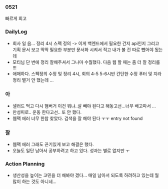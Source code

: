 ### 0521

빠르게 회고 

### DailyLog

- 회사 일 음... 정리 4시 
스펙 정의 -> 이게 백엔드에서 필요한 건지 
api인지 
그리고 기획 문서 보고 딱딱 필요한 부분만 문서화 시켜서 적고 내가 볼 건 따로 뺐어야 됬는데 
- 모티님 단 번에 정리 잘해주셔서 그나마 수월했다.
다음 웹 할 때는 좀 더 잘 정리를 !!! 
- 애매하다. 스펙정의 수정 및 정리 4시, 회의 4-5
5-6시반 간단한 수정 푸터 및 지라 정리 별거 안 했는데 ...

### 아

- 샐러드 먹고 다시 햄버거 이건 뭐냐..살 빼야 된다고 해놓고선...너무 배고파서 ...
- 만성피로.. 운동 한다고선.. 또 안 했다.
- 웹팩 에러 너무 한참 찾았다. 검색을 잘 해야 된다 ㅜㅜ entry not found

### 잘

- 웹팩 에러 그래도 끈기있게 보고 해결은 했다.
- 오늘도 일단 남아서 공부하려고 하고 있다. 성과는 별로 없지만 ㅜ



### Action Planning

- 생산성을 높이는 고민을 더 해봐야 겠다... 
매일 남아서 되도록 하려하고 있는데  뭘 많이 하는 것도 아니네...







